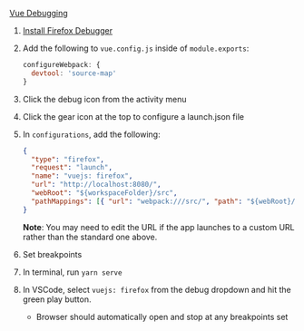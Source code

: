 [Vue Debugging](https://vuejs.org/v2/cookbook/debugging-in-vscode.html)

1. [Install Firefox Debugger](https://marketplace.visualstudio.com/items?itemName=firefox-devtools.vscode-firefox-debug)

2. Add the following to `vue.config.js` inside of `module.exports`:

   ```javascript
   configureWebpack: {
     devtool: 'source-map'
   }
   ```

3. Click the debug icon from the activity menu

4. Click the gear icon at the top to configure a launch.json file

5. In `configurations`, add the following:

   ```json
   {
     "type": "firefox",
     "request": "launch",
     "name": "vuejs: firefox",
     "url": "http://localhost:8080/",
     "webRoot": "${workspaceFolder}/src",
     "pathMappings": [{ "url": "webpack:///src/", "path": "${webRoot}/" }]
   }
   ```

   **Note**: You may need to edit the URL if the app launches to a custom URL rather than the standard one above.

6. Set breakpoints
7. In terminal, run `yarn serve`
8. In VSCode, select `vuejs: firefox` from the debug dropdown and hit the green play button.
   - Browser should automatically open and stop at any breakpoints set


